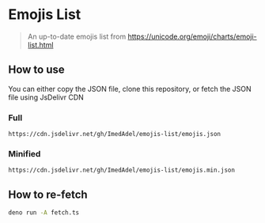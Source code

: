 # Emojis List
> An up-to-date emojis list from https://unicode.org/emoji/charts/emoji-list.html

## How to use

You can either copy the JSON file, clone this repository, or fetch the JSON file using JsDelivr CDN

### Full

```
https://cdn.jsdelivr.net/gh/ImedAdel/emojis-list/emojis.json
```

### Minified

```
https://cdn.jsdelivr.net/gh/ImedAdel/emojis-list/emojis.min.json
```

## How to re-fetch

```sh
deno run -A fetch.ts
```